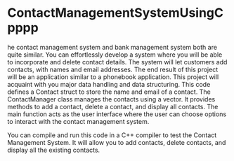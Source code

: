 # ContactManagementSystemUsingCpppp
he contact management system and bank management system both are quite similar. You can effortlessly develop a system where you will be able to incorporate and delete contact details. The system will let customers add contacts, with names and email addresses.  The end result of this project will be an application similar to a phonebook application. This project will acquaint with you major data handling and data structuring.
This code defines a Contact struct to store the name and email of a contact. The ContactManager class manages the contacts using a vector. It provides methods to add a contact, delete a contact, and display all contacts. The main function acts as the user interface where the user can choose options to interact with the contact management system.

You can compile and run this code in a C++ compiler to test the Contact Management System. It will allow you to add contacts, delete contacts, and display all the existing contacts.
